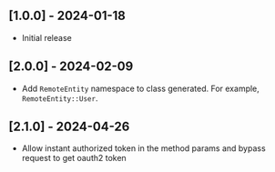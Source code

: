 ## [1.0.0] - 2024-01-18

- Initial release

## [2.0.0] - 2024-02-09

- Add `RemoteEntity` namespace to class generated. For example, `RemoteEntity::User`.


## [2.1.0] - 2024-04-26

- Allow instant authorized token in the method params and bypass request to get oauth2 token
